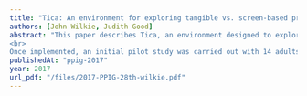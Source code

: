 ```yaml
---
title: "Tica: An environment for exploring tangible vs. screen-based programming"
authors: [John Wilkie, Judith Good]
abstract: "This paper describes Tica, an environment designed to explore the differences between tangible and screen based interfaces when teaching programming to children aged 5–7 years. Tica comprises several components: a tangible programming language and a screen based equivalent, an Android app to interpret the programming languages and record data, and a physical robot that can be programmed using either the tangible or screen-based language. Tica was designed using a learner-centred approach, with a specific focus on the needs and abilities of the target user group.
<br>
Once implemented, an initial pilot study was carried out with 14 adults. Although participants using the screen-based interface completed problems more quickly than those using the tangible interface, participants using the tangible interface reported a higher level of enjoyment. Next steps include a more extensive study with the target population as well as some refinements to the Tica environment."
publishedAt: "ppig-2017"
year: 2017
url_pdf: "/files/2017-PPIG-28th-wilkie.pdf"
---
```

